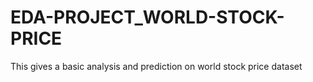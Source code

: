 # EDA-PROJECT_WORLD-STOCK-PRICE
This gives a basic analysis and prediction on world stock price dataset 
